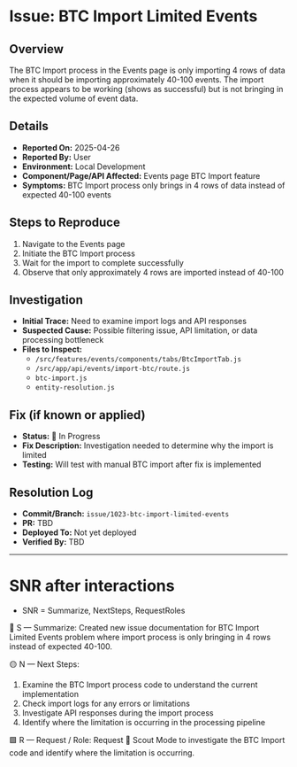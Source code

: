 # Issue: BTC Import Limited Events

## Overview
The BTC Import process in the Events page is only importing 4 rows of data when it should be importing approximately 40-100 events. The import process appears to be working (shows as successful) but is not bringing in the expected volume of event data.

## Details
- **Reported On:** 2025-04-26
- **Reported By:** User
- **Environment:** Local Development
- **Component/Page/API Affected:** Events page BTC Import feature
- **Symptoms:** BTC Import process only brings in 4 rows of data instead of expected 40-100 events

## Steps to Reproduce
1. Navigate to the Events page
2. Initiate the BTC Import process
3. Wait for the import to complete successfully
4. Observe that only approximately 4 rows are imported instead of 40-100

## Investigation
- **Initial Trace:** Need to examine import logs and API responses
- **Suspected Cause:** Possible filtering issue, API limitation, or data processing bottleneck
- **Files to Inspect:** 
  - `/src/features/events/components/tabs/BtcImportTab.js`
  - `/src/app/api/events/import-btc/route.js`
  - `btc-import.js`
  - `entity-resolution.js`

## Fix (if known or applied)
- **Status:** 🚧 In Progress
- **Fix Description:** Investigation needed to determine why the import is limited
- **Testing:** Will test with manual BTC import after fix is implemented

## Resolution Log
- **Commit/Branch:** `issue/1023-btc-import-limited-events`
- **PR:** TBD
- **Deployed To:** Not yet deployed
- **Verified By:** TBD

---

# SNR after interactions
- SNR = Summarize, NextSteps, RequestRoles

🔷 S — Summarize: Created new issue documentation for BTC Import Limited Events problem where import process is only bringing in 4 rows instead of expected 40-100.

🟡 N — Next Steps: 
1. Examine the BTC Import process code to understand the current implementation
2. Check import logs for any errors or limitations
3. Investigate API responses during the import process
4. Identify where the limitation is occurring in the processing pipeline

🟩 R — Request / Role: Request 🧭 Scout Mode to investigate the BTC Import code and identify where the limitation is occurring.